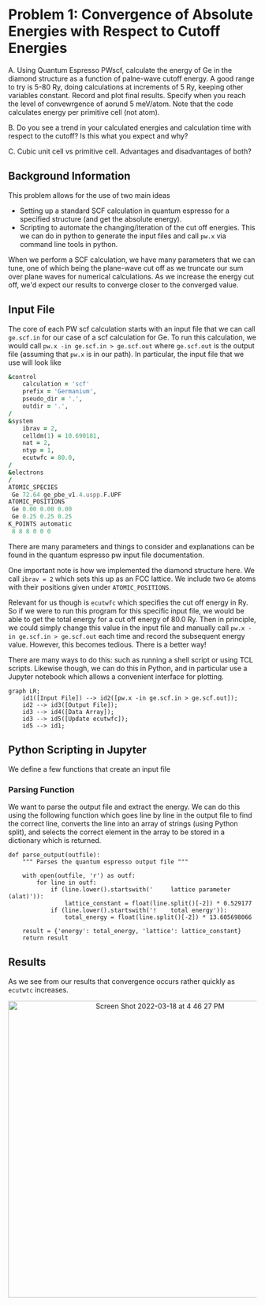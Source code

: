 # Problem 1: Convergence of Absolute Energies with Respect to Cutoff Energies

A. Using Quantum Espresso PWscf, calculate the energy of Ge in the diamond structure as a function of palne-wave cutoff energy. A good range to try is 5-80 Ry, doing calculations at increments of 5 Ry, keeping other variables constant. Record and plot final results. Specify when you reach the level of convewrgence of aorund 5 meV/atom. Note that the code calculates energy per primitive cell (not atom). 

B. Do you see a trend in your calculated energies and calculation time with respect to the cutoff? Is this what you expect and why? 

C. Cubic unit cell vs primitive cell. Advantages and disadvantages of both?

## Background Information

This problem allows for the use of two main ideas
- Setting up a standard SCF calculation in quantum espresso for a specified structure (and get the absolute energy).
- Scripting to automate the changing/iteration of the cut off energies. This we can do in python to generate the input files and call `pw.x` via command line tools in python. 

When we perform a SCF calculation, we have many parameters that we can tune, one of which being the plane-wave cut off as we truncate our sum over plane waves for numerical calculations. As we increase the energy cut off, we'd expect our results to converge closer to the converged value. 


## Input File

The core of each PW scf calculation starts with an input file that we can call `ge.scf.in` for our case of a scf calculation for Ge. To run this calculation, we would call `pw.x -in ge.scf.in > ge.scf.out` where `ge.scf.out` is the output file (assuming that `pw.x` is in our path). In particular, the input file that we use will look like 
```fortran
&control
    calculation = 'scf' 
    prefix = 'Germanium',
    pseudo_dir = '.',
    outdir = '.',
/
&system
    ibrav = 2,
    celldm(1) = 10.690181,
    nat = 2,
    ntyp = 1,
    ecutwfc = 80.0,
/
&electrons
/
ATOMIC_SPECIES
 Ge 72.64 ge_pbe_v1.4.uspp.F.UPF
ATOMIC_POSITIONS
 Ge 0.00 0.00 0.00
 Ge 0.25 0.25 0.25
K_POINTS automatic
 8 8 8 0 0 0

```
There are many parameters and things to consider and explanations can be found in the quantum espresso pw input file documentation. 

One important note is how we implemented the diamond structure here. We call `ibrav = 2` which sets this up as an FCC lattice. We include two `Ge` atoms with their positions given under `ATOMIC_POSITIONS`. 

Relevant for us though is `ecutwfc` which specifies the cut off energy in Ry. So if we were to run this program for this specific input file, we would be able to get the total energy for a cut off energy of 80.0 Ry. Then in principle, we could simply change this value in the input file and manually call `pw.x -in ge.scf.in > ge.scf.out` each time and record the subsequent energy value. However, this becomes tedious. There is a better way! 

There are many ways to do this: such as running a shell script or using TCL scripts. Likewise though, we can do this in Python, and in particular use a Jupyter notebook which allows a convenient interface for plotting. 

```mermaid
graph LR;
    id1([Input File]) --> id2([pw.x -in ge.scf.in > ge.scf.out]);
    id2 --> id3([Output File]);
    id3 --> id4([Data Array]);
    id3 --> id5([Update ecutwfc]);
    id5 --> id1; 
```

## Python Scripting in Jupyter 
We define a few functions that create an input file 

### Parsing Function
We want to parse the output file and extract the energy. We can do this using the following function which goes line by line in the output file to find the correct line, converts the line into an array of strings (using Python split), and selects the correct element in the array to be stored in a dictionary which is returned. 
```python3
def parse_output(outfile):
    """ Parses the quantum espresso output file """
    
    with open(outfile, 'r') as outf:
        for line in outf:
            if (line.lower().startswith('     lattice parameter (alat)')):
                lattice_constant = float(line.split()[-2]) * 0.529177
            if (line.lower().startswith('!    total energy')):
                total_energy = float(line.split()[-2]) * 13.605698066
    
    result = {'energy': total_energy, 'lattice': lattice_constant}
    return result 
```


## Results 
As we see from our results that convergence occurs rather quickly as `ecutwtc` increases. 
<p align="center">
<img width="600" alt="Screen Shot 2022-03-18 at 4 46 27 PM" src="https://user-images.githubusercontent.com/76876169/159097636-582cf54e-d133-4b8d-901f-c9fc7980bc18.png">
</p>
